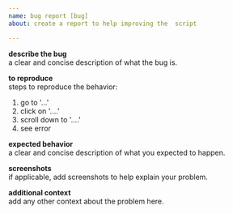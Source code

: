 ```yaml
---
name: bug report [bug]
about: create a report to help improving the  script

---
```


**describe the bug**<br>
a clear and concise description of what the bug is.

**to reproduce**<br>
steps to reproduce the behavior:
1. go to '...'
2. click on '....'
3. scroll down to '....'
4. see error

**expected behavior**<br>
a clear and concise description of what you expected to happen.

**screenshots**<br>
if applicable, add screenshots to help explain your problem.

**additional context**<br>
add any other context about the problem here.
